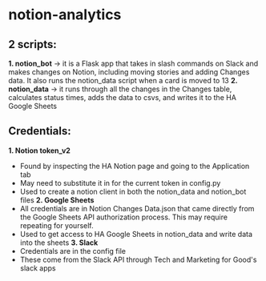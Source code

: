# notion-analytics
## 2 scripts:
**1. notion_bot** -> it is a Flask app that takes in slash commands on Slack and makes changes on Notion, including moving stories and adding Changes data. It also runs the notion_data script when a card is moved to 13
**2. notion_data** -> it runs through all the changes in the Changes table, calculates status times, adds the data to csvs, and writes it to the HA Google Sheets

## Credentials:
**1. Notion token_v2**
  - Found by inspecting the HA Notion page and going to the Application tab
  - May need to substitute it in for the current token in config.py
  - Used to create a notion client in both the notion_data and notion_bot files
**2. Google Sheets**
  - All credentials are in Notion Changes Data.json that came directly from the Google Sheets API authorization process. This may require repeating for yourself.
  - Used to get access to HA Google Sheets in notion_data and write data into the sheets
**3. Slack**
 - Credentials are in the config file
 - These come from the Slack API through Tech and Marketing for Good's slack apps
